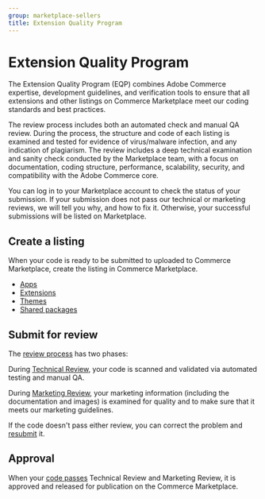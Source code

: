 ```yaml
---
group: marketplace-sellers
title: Extension Quality Program
---
```


# Extension Quality Program

The Extension Quality Program (EQP) combines Adobe Commerce expertise, development guidelines, and verification tools to ensure that all extensions and other listings on Commerce Marketplace meet our coding standards and best practices.

The review process includes both an automated check and manual QA review. During the process, the structure and code of each listing is examined and tested for evidence of virus/malware infection, and any indication of plagiarism. The review includes a deep technical examination and sanity check conducted by the Marketplace team, with a focus on documentation, coding structure, performance, scalability, security, and compatibility with the Adobe Commerce core.

You can log in to your Marketplace account to check the status of your submission. If your submission does not pass our technical or marketing reviews, we will tell you why, and how to fix it. Otherwise, your successful submissions will be listed on Marketplace.

## Create a listing

When your code is ready to be submitted to uploaded to Commerce Marketplace, create the listing in Commerce Marketplace.

*  [Apps](app-create.md)
*  [Extensions](extension-create.md)
*  [Themes](themes.md)
*  [Shared packages](shared-packages.md)

## Submit for review

The [review process](submit-for-review.md) has two phases:

During [Technical Review](submit-for-technical-review.md), your code is scanned and validated via automated testing and manual QA.

During [Marketing Review](submit-for-marketing-review.md), your marketing information (including the documentation and images) is examined for quality and to make sure that it meets our marketing guidelines.

If the code doesn't pass either review, you can correct the problem and [resubmit](extension-resubmit.md) it.

## Approval

When your [code passes](sales.md) Technical Review and Marketing Review, it is approved and released for publication on the Commerce Marketplace.
